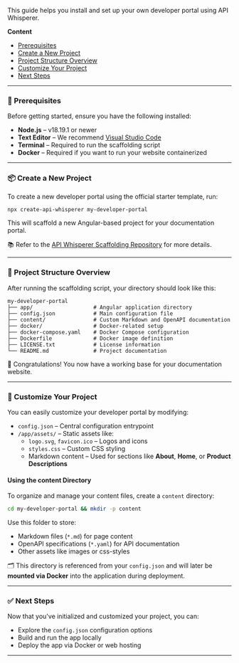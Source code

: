 This guide helps you install and set up your own developer portal using API Whisperer.

**Content**

- [Prerequisites](#-prerequisites)
- [Create a New Project](#-create-a-new-project)
- [Project Structure Overview](#-project-structure-overview)
- [Customize Your Project](#-customize-your-project)
- [Next Steps](#-next-steps)

---

### 🧱 Prerequisites

Before getting started, ensure you have the following installed:

- **Node.js** – v18.19.1 or newer
- **Text Editor** – We recommend [Visual Studio Code](https://code.visualstudio.com/)
- **Terminal** – Required to run the scaffolding script
- **Docker** – Required if you want to run your website containerized

---

### 📦 Create a New Project

To create a new developer portal using the official starter template, run:

```bash
npx create-api-whisperer my-developer-portal
```

This will scaffold a new Angular-based project for your documentation portal.

📚 Refer to the [API Whisperer Scaffolding Repository](https://github.com/steidlereu/create-api-whisperer) for more details.

---

### 📁 Project Structure Overview

After running the scaffolding script, your directory should look like this:

```
my-developer-portal
├── app/                   # Angular application directory
├── config.json            # Main configuration file
├── content/               # Custom Markdown and OpenAPI documentation
├── docker/                # Docker-related setup
├── docker-compose.yaml    # Docker Compose configuration
├── Dockerfile             # Docker image definition
├── LICENSE.txt            # License information
└── README.md              # Project documentation
```

🎉 Congratulations! You now have a working base for your documentation website.

---

### 🎨 Customize Your Project

You can easily customize your developer portal by modifying:

- `config.json` – Central configuration entrypoint
- `/app/assets/` – Static assets like:
  - `logo.svg`, `favicon.ico` – Logos and icons
  - `styles.css` – Custom CSS styling
  - Markdown content – Used for sections like **About**, **Home**, or **Product Descriptions**

#### Using the content Directory

To organize and manage your content files, create a `content` directory:

```bash
cd my-developer-portal && mkdir -p content
```

Use this folder to store:

- Markdown files (`*.md`) for page content
- OpenAPI specifications (`*.yaml`) for API documentation
- Other assets like images or css-styles

🗂️ This directory is referenced from your `config.json` and will later be **mounted via Docker** into the application during deployment.

---

### ✅ Next Steps

Now that you've initialized and customized your project, you can:

- Explore the `config.json` configuration options
- Build and run the app locally
- Deploy the app via Docker or web hosting

---
